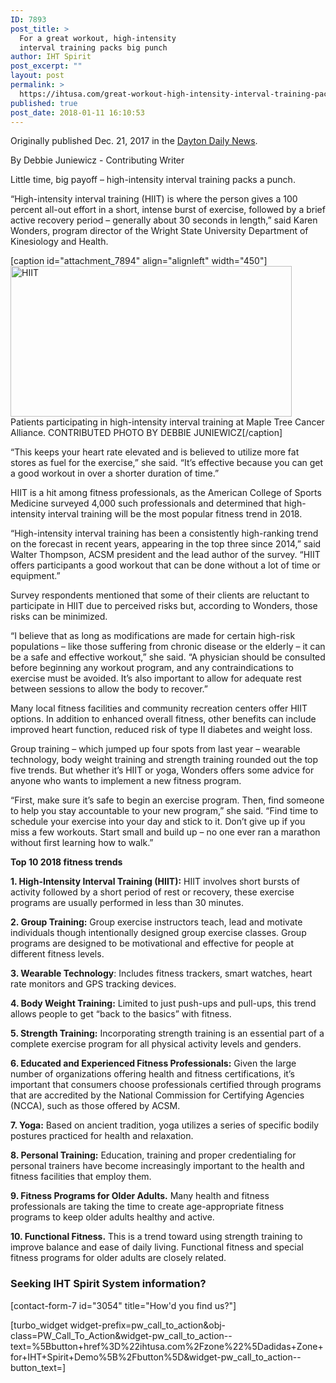```yaml
---
ID: 7893
post_title: >
  For a great workout, high-intensity
  interval training packs big punch
author: IHT Spirit
post_excerpt: ""
layout: post
permalink: >
  https://ihtusa.com/great-workout-high-intensity-interval-training-packs-big-punch/
published: true
post_date: 2018-01-11 16:10:53
---
```

Originally published Dec. 21, 2017 in the <a href="http://www.mydaytondailynews.com/lifestyles/for-great-workout-high-intensity-interval-training-packs-big-punch/uSmioztdVD2UQYWfscYTUI/" target="_blank" rel="nofollow noopener">Dayton Daily News</a>.

By Debbie Juniewicz - Contributing Writer

Little time, big payoff – high-intensity interval training packs a punch.

“High-intensity interval training (HIIT) is where the person gives a 100 percent all-out effort in a short, intense burst of exercise, followed by a brief active recovery period – generally about 30 seconds in length,” said Karen Wonders, program director of the Wright State University Department of Kinesiology and Health.

<!--more-->

[caption id="attachment_7894" align="alignleft" width="450"]<a href="https://ihtusa.com/wp-content/uploads/2018/01/newsEngin.20656684_active-2.jpg"><img class="wp-image-7894" src="https://ihtusa.com/wp-content/uploads/2018/01/newsEngin.20656684_active-2-300x161.jpg" alt="HIIT" width="450" height="241" /></a> Patients participating in high-intensity interval training at Maple Tree Cancer Alliance. CONTRIBUTED PHOTO BY DEBBIE JUNIEWICZ[/caption]

“This keeps your heart rate elevated and is believed to utilize more fat stores as fuel for the exercise,” she said. “It’s effective because you can get a good workout in over a shorter duration of time.”

HIIT is a hit among fitness professionals, as the American College of Sports Medicine surveyed 4,000 such professionals and determined that high-intensity interval training will be the most popular fitness trend in 2018.

“High-intensity interval training has been a consistently high-ranking trend on the forecast in recent years, appearing in the top three since 2014,” said Walter Thompson, ACSM president and the lead author of the survey. “HIIT offers participants a good workout that can be done without a lot of time or equipment.”

Survey respondents mentioned that some of their clients are reluctant to participate in HIIT due to perceived risks but, according to Wonders, those risks can be minimized.

“I believe that as long as modifications are made for certain high-risk populations – like those suffering from chronic disease or the elderly – it can be a safe and effective workout,” she said. “A physician should be consulted before beginning any workout program, and any contraindications to exercise must be avoided. It’s also important to allow for adequate rest between sessions to allow the body to recover.”

Many local fitness facilities and community recreation centers offer HIIT options. In addition to enhanced overall fitness, other benefits can include improved heart function, reduced risk of type II diabetes and weight loss.

Group training – which jumped up four spots from last year – wearable technology, body weight training and strength training rounded out the top five trends. But whether it’s HIIT or yoga, Wonders offers some advice for anyone who wants to implement a new fitness program.

“First, make sure it’s safe to begin an exercise program. Then, find someone to help you stay accountable to your new program,” she said. “Find time to schedule your exercise into your day and stick to it. Don’t give up if you miss a few workouts. Start small and build up – no one ever ran a marathon without first learning how to walk.”

<strong>Top 10 2018 fitness trends</strong>

<strong>1. High-Intensity Interval Training (HIIT):</strong> HIIT involves short bursts of activity followed by a short period of rest or recovery, these exercise programs are usually performed in less than 30 minutes.

<strong>2. Group Training:</strong> Group exercise instructors teach, lead and motivate individuals though intentionally designed group exercise classes. Group programs are designed to be motivational and effective for people at different fitness levels.

<strong>3. Wearable Technology</strong>: Includes fitness trackers, smart watches, heart rate monitors and GPS tracking devices.

<strong>4. Body Weight Training:</strong> Limited to just push-ups and pull-ups, this trend allows people to get “back to the basics” with fitness.

<strong>5. Strength Training:</strong> Incorporating strength training is an essential part of a complete exercise program for all physical activity levels and genders.

<strong>6. Educated and Experienced Fitness Professionals:</strong> Given the large number of organizations offering health and fitness certifications, it’s important that consumers choose professionals certified through programs that are accredited by the National Commission for Certifying Agencies (NCCA), such as those offered by ACSM.

<strong>7. Yoga:</strong> Based on ancient tradition, yoga utilizes a series of specific bodily postures practiced for health and relaxation.

<strong>8. Personal Training:</strong> Education, training and proper credentialing for personal trainers have become increasingly important to the health and fitness facilities that employ them.

<strong>9. Fitness Programs for Older Adults.</strong> Many health and fitness professionals are taking the time to create age-appropriate fitness programs to keep older adults healthy and active.

<strong>10. Functional Fitness.</strong> This is a trend toward using strength training to improve balance and ease of daily living. Functional fitness and special fitness programs for older adults are closely related.
<h3 class="article-newsletter-signup">Seeking IHT Spirit System information?</h3>
<p class="article-newsletter-signup">[contact-form-7 id="3054" title="How'd you find us?"]</p>
[turbo_widget widget-prefix=pw_call_to_action&obj-class=PW_Call_To_Action&widget-pw_call_to_action--text=%5Bbutton+href%3D%22ihtusa.com%2Fzone%22%5Dadidas+Zone+for+IHT+Spirit+Demo%5B%2Fbutton%5D&widget-pw_call_to_action--button_text=]
